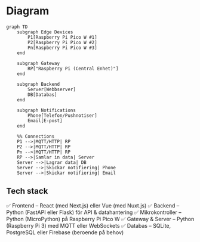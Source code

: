 # Diagram

```mermaid
graph TD
    subgraph Edge Devices
        P1[Raspberry Pi Pico W #1]
        P2[Raspberry Pi Pico W #2]
        Pn[Raspberry Pi Pico W #3]
    end
    
    subgraph Gateway
        RP["Raspberry Pi (Central Enhet)"]
    end
    
    subgraph Backend
        Server[Webbserver]
        DB[Databas]
    end
    
    subgraph Notifications
        Phone[Telefon/Pushnotiser]
        Email[E-post]
    end

    %% Connections
    P1 -->|MQTT/HTTP| RP
    P2 -->|MQTT/HTTP| RP
    Pn -->|MQTT/HTTP| RP
    RP -->|Samlar in data| Server
    Server -->|Lagrar data| DB
    Server -->|Skickar notifiering| Phone
    Server -->|Skickar notifiering| Email
```
## Tech stack

✅ Frontend – React (med Next.js) eller Vue (med Nuxt.js)
✅ Backend – Python (FastAPI eller Flask) för API & datahantering
✅ Mikrokontroller – Python (MicroPython) på Raspberry Pi Pico W
✅ Gateway & Server – Python (Raspberry Pi 3) med MQTT eller WebSockets
✅ Databas – SQLite, PostgreSQL eller Firebase (beroende på behov)
